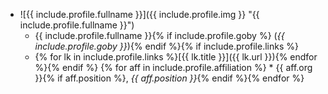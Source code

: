 - ![{{ include.profile.fullname }}]({{ include.profile.img }} "{{ include.profile.fullname }}")
  * {{ include.profile.fullname }}{% if include.profile.goby %} (_{{ include.profile.goby }}_){% endif %}{% if include.profile.links %}
  * {% for lk in include.profile.links %}[{{ lk.title }}]({{ lk.url }}){% endfor %}{% endif %}
{% for aff in include.profile.affiliation %}  * {{ aff.org }}{% if aff.position %}, _{{ aff.position }}_{% endif %}{% endfor %}